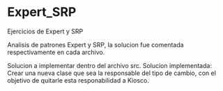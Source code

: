 # Expert_SRP
Ejercicios de Expert y SRP

Analisis de patrones Expert y SRP, la solucion fue comentada respectivamente en cada archivo.

Solucion a implementar dentro del archivo src.
Solucion implementada: Crear una nueva clase que sea la responsable del tipo de cambio, 
                       con el objetivo de quitarle esta responabilidad a Kiosco.
